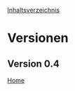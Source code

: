 [Inhaltsverzeichnis](/README.md)
# Versionen
## Version 0.4
[Home](/Tests/Tests%20-%20Ver.%200.4/Home.md)
